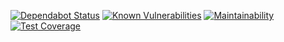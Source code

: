 [![Dependabot Status](https://flat.badgen.net/dependabot/draconiandev/website?icon=dependabot)](https://app.dependabot.com/accounts/draconiandev/repos/195234643)
[![Known Vulnerabilities](https://snyk.io/test/github/draconiandev/website/badge.svg?style=flat-square)](https://snyk.io/test/github/draconiandev/website)
[![Maintainability](https://api.codeclimate.com/v1/badges/670ea4685798f7204bea/maintainability)](https://codeclimate.com/github/draconiandev/website/maintainability)
[![Test Coverage](https://api.codeclimate.com/v1/badges/670ea4685798f7204bea/test_coverage)](https://codeclimate.com/github/draconiandev/website/test_coverage)

